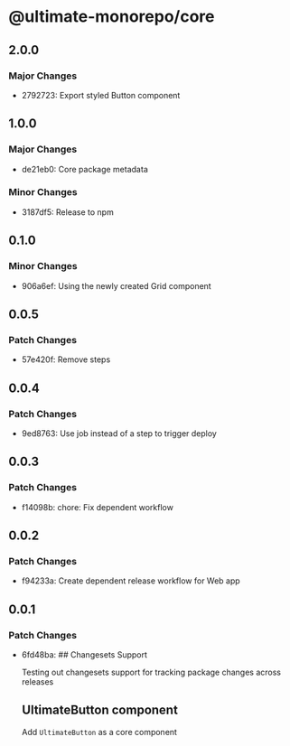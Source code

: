 # @ultimate-monorepo/core

## 2.0.0

### Major Changes

- 2792723: Export styled Button component

## 1.0.0

### Major Changes

- de21eb0: Core package metadata

### Minor Changes

- 3187df5: Release to npm

## 0.1.0

### Minor Changes

- 906a6ef: Using the newly created Grid component

## 0.0.5

### Patch Changes

- 57e420f: Remove steps

## 0.0.4

### Patch Changes

- 9ed8763: Use job instead of a step to trigger deploy

## 0.0.3

### Patch Changes

- f14098b: chore: Fix dependent workflow

## 0.0.2

### Patch Changes

- f94233a: Create dependent release workflow for Web app

## 0.0.1

### Patch Changes

- 6fd48ba: ## Changesets Support

  Testing out changesets support for tracking package changes across releases

  ## UltimateButton component

  Add `UltimateButton` as a core component
